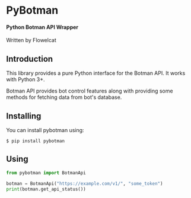 # PyBotman
#### Python Botman API Wrapper
Written by Flowelcat

Introduction
---
This library provides a pure Python interface for the Botman API. It works with Python 3+.

Botman API provides bot control features along with providing some methods for fetching data from bot's database.

Installing
---
You can install pybotman using:

```console
$ pip install pybotman
```

Using
---
```python
from pybotman import BotmanApi

botman = BotmanApi("https://example.com/v1/", "some_token")
print(botman.get_api_status())
```
